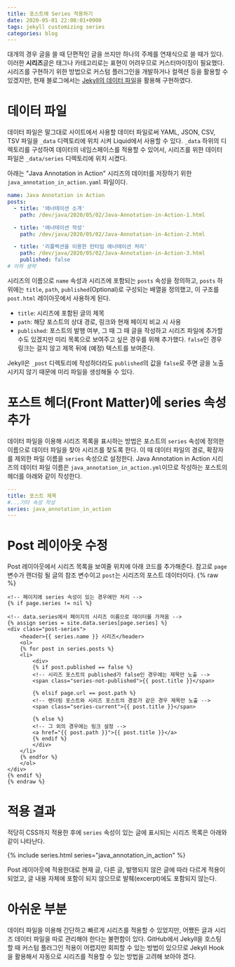 ```yaml
---
title: 포스트에 Series 적용하기
date: 2020-05-01 22:08:01+0900
tags: jekyll customizing series
categories: blog
---
```


대개의 경우 글을 쓸 때 단편적인 글을 쓰지만 하나의 주제를 연재식으로 쓸 때가 있다. 이러한 **시리즈**글은 태그나 카테고리로는 표현이 어려우므로 커스터마이징이 필요했다. 시리즈를 구현하기 위한 방법으로 커스텀 플러그인을 개발하거나 컬렉션 등을 활용할 수 있겠지만, 현재 블로그에서는 [Jekyll의 데이터 파일](https://jekyllrb-ko.github.io/docs/datafiles)을 활용해 구현하였다.

# 데이터 파일
데이터 파일은 말그대로 사이트에서 사용할 데이터 파일로써 YAML, JSON, CSV, TSV 파일을 `_data` 디렉토리에 위치 시켜 Liquid에서 사용할 수 있다. `_data` 하위의 디렉토리를 구성하여 데이터의 네임스페이스를 적용할 수 있어서, 시리즈를 위한 데이터 파일은 `_data/series` 디렉토리에 위치 시켰다.

아래는 "Java Annotation in Action" 시리즈의 데이터를 저장하기 위한 `java_annotation_in_action.yaml` 파일이다.
```yaml
name: Java Annotation in Action
posts:
  - title: '애너테이션 소개'
    path: /dev/java/2020/05/02/Java-Annotation-in-Action-1.html

  - title: '애너테이션 작성'
    path: /dev/java/2020/05/02/Java-Annotation-in-Action-2.html

  - title: '리플렉션을 이용한 런타임 애너테이션 처리'
    path: /dev/java/2020/05/02/Java-Annotation-in-Action-3.html
    published: false
# 이하 생략
```

시리즈의 이름으로 `name` 속성과 시리즈에 포함되는 `posts` 속성을 정의하고, `posts` 하위에는 `title`, `path`, `published`(Optional)로 구성되는 배열을 정의했고, 이 구조를 `post.html` 레이아웃에서 사용하게 된다.

- `title`: 시리즈에 포함된 글의 제목
- `path`: 해당 포스트의 상대 경로, 링크와 현재 페이지 비교 시 사용
- `published`: 포스트의 발행 여부, 그 때 그 때 글을 작성하고 시리즈 파일에 추가할 수도 있겠지만 미리 목록으로 보여주고 싶은 경우를 위해 추가했다. `false`인 경우 링크는 걸지 않고 제목 뒤에 (예정) 텍스트를 보여준다.

Jekyll은 `_post` 디렉토리에 작성하더라도 `published`의 값을 `false`로 주면 글을 노출시키지 않기 때문에 미리 파일을 생성해둘 수 있다.

# 포스트 헤더(Front Matter)에 series 속성 추가
데이터 파일을 이용해 시리즈 목록을 표시하는 방법은 포스트의 `series` 속성에 정의한 이름으로 데이터 파일을 찾아 시리즈를 찾도록 한다. 이 때 데이터 파일의 경로, 확장자를 제외한 파일 이름을 `series` 속성으로 설정한다. Java Annotation in Action 시리즈의 데이터 파일 이름은 `java_annotation_in_action.yml`이므로 작성하는 포스트의 헤더를 아래와 같이 작성한다.

```yaml
---
title: 포스트 제목
#...기타 속성 작성
series: java_annotation_in_action
---
```

# Post 레이아웃 수정
Post 레이아웃에서 시리즈 목록을 보여줄 위치에 아래 코드를 추가해준다. 참고로 `page` 변수가 렌더링 될 글의 참조 변수이고 `post`는 시리즈의 포스트 데이터이다.
{% raw %}
```liquid
<!-- 페이지에 series 속성이 있는 경우에만 처리 -->
{% if page.series != nil %}

<!-- data.series에서 페이지의 시리즈 이름으로 데이터를 가져옴 -->
{% assign series = site.data.series[page.series] %}
<div class="post-series">
    <header>{{ series.name }} 시리즈</header>
    <ol>
    {% for post in series.posts %}
    <li>
        <div>
        {% if post.published == false %}
        <!-- 시리즈 포스트의 published가 false인 경우에는 제목만 노출 -->
        <span class="series-not-published">{{ post.title }}</span>

        {% elsif page.url == post.path %}
        <!-- 렌더링 포스트와 시리즈 포스트의 경로가 같은 경우 제목만 노출 -->
        <span class="series-current">{{ post.title }}</span>

        {% else %}
        <!-- 그 외의 경우에는 링크 설정 -->
        <a href="{{ post.path }}">{{ post.title }}</a>
        {% endif %}
        </div>
    </li>
    {% endfor %}
    </ol>
</div>
{% endif %}
{% endraw %}
```

# 적용 결과
적당히 CSS까지 적용한 후에 `series` 속성이 있는 글에 표시되는 시리즈 목록은 아래와 같이 나타난다.

{% include series.html series="java_annotation_in_action" %}

Post 레이아웃에 적용한대로 현재 글, 다른 글, 발행되지 않은 글에 따라 다르게 적용이 되었고, 글 내용 자체에 포함이 되지 않으므로 발췌(excerpt)에도 포함되지 않는다.

# 아쉬운 부분
데이터 파일을 이용해 간단하고 빠르게 시리즈를 적용할 수 있었지만, 어쨌든 글과 시리즈 데이터 파일을 따로 관리해야 한다는 불편함이 있다. GitHub에서 Jekyll을 호스팅 할 때 커스텀 플러그인 적용이 어렵지만 회피할 수 있는 방법이 있으므로 Jekyll Hook을 활용해서 자동으로 시리즈를 적용할 수 있는 방법을 고려해 보아야 겠다.